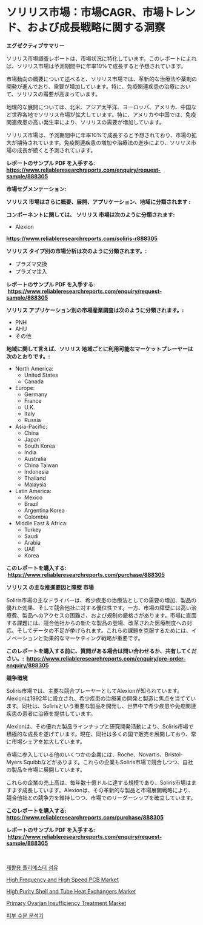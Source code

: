 <p><h1>ソリリス市場：市場CAGR、市場トレンド、および成長戦略に関する洞察</h1></p><p><strong>エグゼクティブサマリー</strong></p>
<p><p>ソリリス市場調査レポートは、市場状況に特化しています。このレポートによれば、ソリリス市場は予測期間中に年率10%で成長すると予想されています。</p><p>市場動向の概要について述べると、ソリリス市場では、革新的な治療法や薬剤の開発が進んでおり、需要が増加しています。特に、免疫関連疾患の治療において、ソリリスの需要が高まっています。</p><p>地理的な展開については、北米、アジア太平洋、ヨーロッパ、アメリカ、中国など世界各地でソリリス市場が拡大しています。特に、アメリカや中国では、免疫関連疾患の高い発生率により、ソリリスの需要が増加しています。</p><p>ソリリス市場は、予測期間中に年率10%で成長すると予想されており、市場の拡大が期待されています。免疫関連疾患の増加や治療法の進歩により、ソリリス市場の成長が続くと予測されています。</p></p>
<p><strong>レポートのサンプル PDF を入手する: <a href="https://www.reliableresearchreports.com/enquiry/request-sample/888305">https://www.reliableresearchreports.com/enquiry/request-sample/888305</a></strong></p>
<p><strong>市場セグメンテーション:</strong></p>
<p><strong> ソリリス 市場はさらに概要、展開、アプリケーション、地域に分類されます :</strong></p>
<p><strong>コンポーネントに関しては、 ソリリス 市場は次のように分類されます: &nbsp;</strong></p>
<p><ul><li>Alexion</li></ul></p>
<p><strong><a href="https://www.reliableresearchreports.com/soliris-r888305">https://www.reliableresearchreports.com/soliris-r888305</a></strong></p>
<p><strong> ソリリス タイプ別の市場分析は次のように分類されます。:</strong></p>
<p><ul><li>プラズマ交換</li><li>プラズマ注入</li></ul></p>
<p><strong>レポートのサンプル PDF を入手する: &nbsp;<a href="https://www.reliableresearchreports.com/enquiry/request-sample/888305">https://www.reliableresearchreports.com/enquiry/request-sample/888305</a></strong></p>
<p><strong> ソリリス アプリケーション別の市場産業調査は次のように分類されます。:</strong></p>
<p><ul><li>PNH</li><li>AHU</li><li>その他</li></ul></p>
<p><strong>地域に関して言えば、ソリリス 地域ごとに利用可能なマーケットプレーヤーは次のとおりです。:</strong></p>
<p><ul>
    <li>
        North America:
        <ul>
            <li>United States</li>
            <li>Canada</li>
        </ul>
    </li>
    <li>
        Europe:
        <ul>
            <li>Germany</li>
            <li>France</li>
            <li>U.K.</li>
            <li>Italy</li>
            <li>Russia</li>
        </ul>
    </li>
    <li>
        Asia-Pacific:
        <ul>
            <li>China</li>
            <li>Japan</li>
            <li>South Korea</li>
            <li>India</li>
            <li>Australia</li>
            <li>China Taiwan</li>
            <li>Indonesia</li>
            <li>Thailand</li>
            <li>Malaysia</li>
        </ul>
    </li>
    <li>
        Latin America:
        <ul>
            <li>Mexico</li>
            <li>Brazil</li>
            <li>Argentina Korea</li>
            <li>Colombia</li>
        </ul>
    </li>
    <li>
        Middle East & Africa:
        <ul>
            <li>Turkey</li>
            <li>Saudi</li>
            <li>Arabia</li>
            <li>UAE</li>
            <li>Korea</li>
        </ul>
    </li>
    </ul></p>
<p><strong>このレポートを購入する: &nbsp;<a href="https://www.reliableresearchreports.com/purchase/888305">https://www.reliableresearchreports.com/purchase/888305</a></strong></p>
<p><strong>ソリリス の主な推進要因と障壁 市場</strong></p>
<p><p>Soliris市場の主なドライバーは、希少疾患の治療法としての需要の増加、製品の優れた効果、そして競合他社に対する優位性です。一方、市場の障壁には高い治療費、製品へのアクセスの困難さ、および規制の厳格さがあります。市場に直面する課題には、競合他社からの新たな製品の登場、改革された医療制度への対応、そしてデータの不足が挙げられます。これらの課題を克服するためには、イノベーションと効果的なマーケティング戦略が重要です。</p></p>
<p><strong>このレポートを購入する前に、質問がある場合は問い合わせるか、共有してください。:&nbsp; <a href="https://www.reliableresearchreports.com/enquiry/pre-order-enquiry/888305">https://www.reliableresearchreports.com/enquiry/pre-order-enquiry/888305</a></strong></p>
<p><strong>競争環境</strong></p>
<p><p>Soliris市場では、主要な競合プレーヤーとしてAlexionが知られています。Alexionは1992年に設立され、希少疾患の治療薬の開発と製造に焦点を当てています。同社は、Solirisという重要な製品を開発し、世界中で希少疾患や免疫関連疾患の患者に治療を提供しています。</p><p>Alexionは、その優れた製品ラインナップと研究開発活動により、Soliris市場で積極的な成長を遂げています。現在、同社は多くの国で販売を展開しており、常に市場シェアを拡大しています。</p><p>市場に参入している他のいくつかの企業には、Roche、Novartis、Bristol-Myers Squibbなどがあります。これらの企業もSoliris市場で競合しつつ、自社の製品を市場に展開しています。</p><p>これらの企業の売上高は、毎年数十億ドルに達する規模であり、Soliris市場はますます成長しています。Alexionは、その革新的な製品と市場展開戦略により、競合他社との競争力を維持しつつ、市場でのリーダーシップを確立しています。</p></p>
<p><strong>このレポートを購入する: &nbsp; <a href="https://www.reliableresearchreports.com/purchase/888305">https://www.reliableresearchreports.com/purchase/888305</a></strong></p>
<p><strong>レポートのサンプル PDF を入手する: &nbsp;<a href="https://www.reliableresearchreports.com/enquiry/request-sample/888305">https://www.reliableresearchreports.com/enquiry/request-sample/888305</a></strong><strong></strong></p>
<p>&nbsp;</p>
<p><p><a href="https://github.com/rcabello548/Market-Research-Report-List-1/blob/main/489644060452.md">재활용 폴리에스터 섬유</a></p><p><a href="https://www.linkedin.com/pulse/high-frequency-speed-pcb-market-trends-analysis-forecasted-6hjgf?trackingId=ETmCm8EQuXKNBtZQt%2BgpFA%3D%3D">High Frequency and High Speed PCB Market</a></p><p><a href="https://www.linkedin.com/pulse/high-purity-shell-tube-heat-exchangers-market-competitive-unbpf?trackingId=r0TbxuARMK80MvtZBf1K%2BQ%3D%3D">High Purity Shell and Tube Heat Exchangers Market</a></p><p><a href="https://github.com/markusgodoy/Market-Research-Report-List-3/blob/main/primary-ovarian-insufficiency-treatment-market.md">Primary Ovarian Insufficiency Treatment Market</a></p><p><a href="https://medium.com/@willislebsack/%ED%94%BC%EB%B6%80-%EC%88%98%EB%B6%84-%EB%B6%84%EC%84%9D%EA%B8%B0-%EC%8B%9C%EC%9E%A5%EC%9D%80-%EC%8B%9C%EC%9E%A5-%EC%A0%90%EC%9C%A0%EC%9C%A8-%EC%8B%9C%EC%9E%A5-%EB%8F%99%ED%96%A5-%EB%B0%8F-%EC%8B%9C%EC%9E%A5-%EC%84%B1%EC%9E%A5%EC%97%90-%EB%8C%80%ED%95%9C-%EC%A0%95%EB%B3%B4%EB%A5%BC-%EC%A0%9C%EA%B3%B5%ED%95%A9%EB%8B%88%EB%8B%A4-42b22e76a416">피부 수분 분석기</a></p></p>